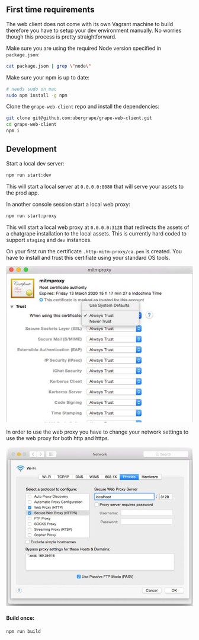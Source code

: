 ## First time requirements

The web client does not come with its own Vagrant machine to build therefore you have to setup your dev environment manually.
No worries though this process is pretty straightforward.

Make sure you are using the required Node version specified in `package.json`:

```bash
cat package.json | grep \"node\"
```

Make sure your npm is up to date:

```bash
# needs sudo on mac
sudo npm install -g npm
```

Clone the `grape-web-client` repo and install the dependencies:

```bash
git clone git@github.com:ubergrape/grape-web-client.git
cd grape-web-client
npm i
```

## Development

Start a local dev server:

```bash
npm run start:dev
```

This will start a local server at `0.0.0.0:8080` that will serve your assets to the prod app.

In another console session start a local web proxy:

```bash
npm run start:proxy
```

This will start a local web proxy at `0.0.0.0:3128` that redirects the assets of a chatgrape installation to the
local assets. This is currently hard coded to support `staging` and `dev` instances.

On your first run the certificate `.http-mitm-proxy/ca.pem` is created. You have to
install and trust this certifiate using your standard OS tools.

![A dialog showing current trust settings](./ca-trust.jpg)

In order to use the web proxy you have to change your network settings to use
the web proxy for both http and https.

![A configuration dialog for proxy settings](./proxy-mac.jpg)

#### Build once:

```bash
npm run build
```

